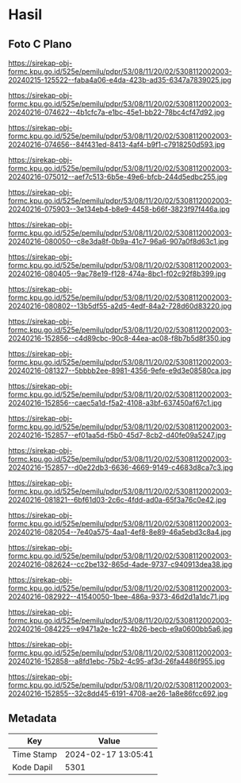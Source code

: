 # Hasil

## Foto C Plano

https://sirekap-obj-formc.kpu.go.id/525e/pemilu/pdpr/53/08/11/20/02/5308112002003-20240215-125522--faba4a06-e4da-423b-ad35-6347a7839025.jpg

https://sirekap-obj-formc.kpu.go.id/525e/pemilu/pdpr/53/08/11/20/02/5308112002003-20240216-074622--4b1cfc7a-e1bc-45e1-bb22-78bc4cf47d92.jpg

https://sirekap-obj-formc.kpu.go.id/525e/pemilu/pdpr/53/08/11/20/02/5308112002003-20240216-074656--84f431ed-8413-4af4-b9f1-c7918250d593.jpg

https://sirekap-obj-formc.kpu.go.id/525e/pemilu/pdpr/53/08/11/20/02/5308112002003-20240216-075012--aef7c513-6b5e-49e6-bfcb-244d5edbc255.jpg

https://sirekap-obj-formc.kpu.go.id/525e/pemilu/pdpr/53/08/11/20/02/5308112002003-20240216-075903--3e134eb4-b8e9-4458-b66f-3823f97f446a.jpg

https://sirekap-obj-formc.kpu.go.id/525e/pemilu/pdpr/53/08/11/20/02/5308112002003-20240216-080050--c8e3da8f-0b9a-41c7-96a6-907a0f8d63c1.jpg

https://sirekap-obj-formc.kpu.go.id/525e/pemilu/pdpr/53/08/11/20/02/5308112002003-20240216-080405--9ac78e19-f128-474a-8bc1-f02c92f8b399.jpg

https://sirekap-obj-formc.kpu.go.id/525e/pemilu/pdpr/53/08/11/20/02/5308112002003-20240216-080802--13b5df55-a2d5-4edf-84a2-728d60d83220.jpg

https://sirekap-obj-formc.kpu.go.id/525e/pemilu/pdpr/53/08/11/20/02/5308112002003-20240216-152856--c4d89cbc-90c8-44ea-ac08-f8b7b5d8f350.jpg

https://sirekap-obj-formc.kpu.go.id/525e/pemilu/pdpr/53/08/11/20/02/5308112002003-20240216-081327--5bbbb2ee-8981-4356-9efe-e9d3e08580ca.jpg

https://sirekap-obj-formc.kpu.go.id/525e/pemilu/pdpr/53/08/11/20/02/5308112002003-20240216-152856--caec5a1d-f5a2-4108-a3bf-637450af67c1.jpg

https://sirekap-obj-formc.kpu.go.id/525e/pemilu/pdpr/53/08/11/20/02/5308112002003-20240216-152857--ef01aa5d-f5b0-45d7-8cb2-d40fe09a5247.jpg

https://sirekap-obj-formc.kpu.go.id/525e/pemilu/pdpr/53/08/11/20/02/5308112002003-20240216-152857--d0e22db3-6636-4669-9149-c4683d8ca7c3.jpg

https://sirekap-obj-formc.kpu.go.id/525e/pemilu/pdpr/53/08/11/20/02/5308112002003-20240216-081821--6bf61d03-2c6c-4fdd-ad0a-65f3a76c0e42.jpg

https://sirekap-obj-formc.kpu.go.id/525e/pemilu/pdpr/53/08/11/20/02/5308112002003-20240216-082054--7e40a575-4aa1-4ef8-8e89-46a5ebd3c8a4.jpg

https://sirekap-obj-formc.kpu.go.id/525e/pemilu/pdpr/53/08/11/20/02/5308112002003-20240216-082624--cc2be132-865d-4ade-9737-c940913dea38.jpg

https://sirekap-obj-formc.kpu.go.id/525e/pemilu/pdpr/53/08/11/20/02/5308112002003-20240216-082922--41540050-1bee-486a-9373-46d2d1a1dc71.jpg

https://sirekap-obj-formc.kpu.go.id/525e/pemilu/pdpr/53/08/11/20/02/5308112002003-20240216-084225--e9471a2e-1c22-4b26-becb-e9a0600bb5a6.jpg

https://sirekap-obj-formc.kpu.go.id/525e/pemilu/pdpr/53/08/11/20/02/5308112002003-20240216-152858--a8fd1ebc-75b2-4c95-af3d-26fa4486f955.jpg

https://sirekap-obj-formc.kpu.go.id/525e/pemilu/pdpr/53/08/11/20/02/5308112002003-20240216-152855--32c8dd45-6191-4708-ae26-1a8e86fcc692.jpg


## Metadata

| Key        | Value               |
| ---------- | ------------------- |
| Time Stamp | 2024-02-17 13:05:41 |
| Kode Dapil | 5301                |



